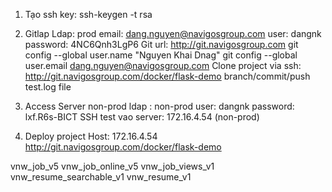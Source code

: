 1. Tạo ssh key:
ssh-keygen -t rsa

2. Gitlap
Ldap: prod
email: dang.nguyen@navigosgroup.com
user: dangnk
password: 4NC6Qnh3LgP6
Git url: http://git.navigosgroup.com
git config --global user.name "Nguyen Khai Dnag"
git config --global user.email dang.nguyen@navigosgroup.com
Clone project via ssh: http://git.navigosgroup.com/docker/flask-demo
branch/commit/push test.log file

3. Access Server non-prod
ldap : non-prod
user: dangnk
password:  lxf.R6s-BICT
SSH test vao server:
172.16.4.54 (non-prod)

4. Deploy project 
Host: 172.16.4.54 
http://git.navigosgroup.com/docker/flask-demo



vnw_job_v5 vnw_job_online_v5 vnw_job_views_v1 vnw_resume_searchable_v1 vnw_resume_v1